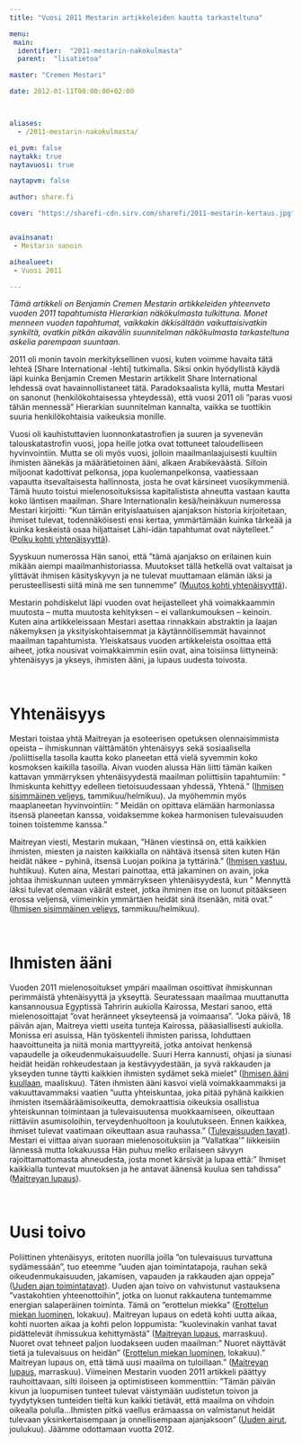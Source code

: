 ```yaml
---
title: "Vuosi 2011 Mestarin artikkeleiden kautta tarkasteltuna"

menu:
 main:
  identifier:  "2011-mestarin-nakokulmasta"
  parent:  "lisatietoa"

master: "Cremen Mestari"

date: 2012-01-11T00:00:00+02:00



aliases:
  - /2011-mestarin-nakokulmasta/

ei_pvm: false
naytakk: true
naytavuosi: true

naytapvm: false

author: share.fi

cover: "https://sharefi-cdn.sirv.com/sharefi/2011-mestarin-kertaus.jpg"


avainsanat:
 - Mestarin sanoin

aihealueet:
 - Vuosi 2011

---
```

<p><em>Tämä artikkeli on Benjamin Cremen Mestarin artikkeleiden yhteenveto vuoden 2011 tapahtumista Hierarkian näkökulmasta tulkittuna. Monet menneen vuoden tapahtumat, vaikkakin äkkisältään vaikuttaisivatkin synkiltä, ovatkin pitkän aikavälin suunnitelman näkökulmasta tarkasteltuna askelia parempaan suuntaan.</em></p>
<p>2011 oli monin tavoin merkityksellinen vuosi, kuten voimme havaita tätä lehteä [Share International -lehti] tutkimalla. Siksi onkin hyödyllistä käydä läpi kuinka Benjamin Cremen Mestarin artikkelit Share International lehdessä ovat havainnollistaneet tätä. Paradoksaalista kyllä, mutta Mestari on sanonut (henkilökohtaisessa yhteydessä), että vuosi 2011 oli ”paras vuosi tähän mennessä” Hierarkian suunnitelman kannalta, vaikka se tuottikin suuria henkilökohtaisia vaikeuksia monille.</p>
<p>Vuosi oli kauhistuttavien luonnonkatastrofien ja suuren ja syvenevän talouskatastrofin vuosi, jopa heille jotka ovat tottuneet taloudelliseen hyvinvointiin. Mutta se oli myös vuosi, jolloin maailmanlaajuisesti kuultiin ihmisten äänekäs ja määrätietoinen ääni, alkaen Arabikeväästä. Silloin miljoonat kadottivat pelkonsa, jopa kuolemanpelkonsa, vaatiessaan vapautta itsevaltaisesta hallinnosta, josta he ovat kärsineet vuosikymmeniä. Tämä huuto toistui mielenosoituksissa kapitalistista ahneutta vastaan kautta koko läntisen maailman. Share Internationalin kesä/heinäkuun numerossa Mestari kirjoitti: ”Kun tämän erityislaatuisen ajanjakson historia kirjoitetaan, ihmiset tulevat, todennäköisesti ensi kertaa, ymmärtämään kuinka tärkeää ja kuinka keskeistä osaa hiljattaiset Lähi-idän tapahtumat ovat näytelleet.” (<a title="Mestarin sanoin 7–8/2011: Polku kohti yhtenäisyyttä" href="//www.share.fi/mestarin-sanoin-7%e2%80%9382011-polku-kohti-yhtenaisyytta">Polku kohti yhtenäisyyttä</a>).</p>
<p>Syyskuun numerossa Hän sanoi, että ”tämä ajanjakso on erilainen kuin mikään aiempi maailmanhistoriassa. Muutokset tällä hetkellä ovat valtaisat ja ylittävät ihmisen käsityskyvyn ja ne tulevat muuttamaan elämän iäksi ja perusteellisesti siitä minä me sen tunnemme” (<a title="Mestarin sanoin 9/2011: Muutos kohti yhtenäisyyttä" href="//www.share.fi/mestarin-sanoin-92011-muutos-kohti-yhtenaisyytta">Muutos kohti yhtenäisyyttä</a>).</p>
<p>Mestarin pohdiskelut läpi vuoden ovat heijastelleet yhä voimakkaammin muutosta – mutta muutosta kehityksen – ei vallankumouksen – keinoin. Kuten aina artikkeleissaan Mestari asettaa rinnakkain abstraktin ja laajan näkemyksen ja yksityiskohtaisemmat ja käytännöllisemmät havainnot maailman tapahtumista. Yleiskatsaus vuoden artikkeleista osoittaa että aiheet, jotka nousivat voimakkaimmin esiin ovat, aina toisiinsa liittyneinä: yhtenäisyys ja ykseys, ihmisten ääni, ja lupaus uudesta toivosta.</p>
<p>&nbsp;</p>
<h1>Yhtenäisyys</h1>
<p>Mestari toistaa yhtä Maitreyan ja esoteerisen opetuksen olennaisimmista opeista – ihmiskunnan välttämätön yhtenäisyys sekä sosiaalisella /poliittisella tasolla kautta koko planeetan että vielä syvemmin koko kosmoksen kaikilla tasoilla. Aivan vuoden alussa Hän liitti tämän kaiken kattavan ymmärryksen yhtenäisyydestä maailman poliittisiin tapahtumiin: ” Ihmiskunta kehittyy edelleen tietoisuudessaan yhdessä, Yhtenä.” (<a title="Ihmisen sisimmäinen veljeys, Mestarin sanoin 1-2/2011" href="//www.share.fi/ihmisen-sisimmainen-veljeys-mestarin-sanoin-1-22011">Ihmisen sisimmäinen veljeys</a>, tammikuu/helmikuu). Ja myöhemmin myös maaplaneetan hyvinvointiin: ” Meidän on opittava elämään harmoniassa itsensä planeetan kanssa, voidaksemme kokea harmonisen tulevaisuuden toinen toistemme kanssa.”</p>
<p>Maitreyan viesti, Mestarin mukaan, ”Hänen viestinsä on, että kaikkien ihmisten, miesten ja naisten kaikkialla on nähtävä itsensä siten kuten Hän heidät näkee – pyhinä, itsensä Luojan poikina ja tyttärinä.” (<a title="Ihmisen vastuu, Mestarin sanoin 4/2011" href="//www.share.fi/ihmisen-vastuu">Ihmisen vastuu</a>, huhtikuu). Kuten aina, Mestari painottaa, että jakaminen on avain, joka johtaa ihmiskunnan uuteen ymmärrykseen yhtenäisyydestä, kun ” Mennyttä iäksi tulevat olemaan väärät esteet, jotka ihminen itse on luonut pitääkseen erossa veljensä, viimeinkin ymmärtäen heidät sinä itsenään, mitä ovat.” (<a title="Ihmisen sisimmäinen veljeys, Mestarin sanoin 1-2/2011" href="//www.share.fi/ihmisen-sisimmainen-veljeys-mestarin-sanoin-1-22011">Ihmisen sisimmäinen veljeys</a>, tammikuu/helmikuu).</p>
<p>&nbsp;</p>
<h1>Ihmisten ääni</h1>
<p>Vuoden 2011 mielenosoitukset ympäri maailman osoittivat ihmiskunnan perimmäistä yhtenäisyyttä ja ykseyttä. Seuratessaan maailmaa muuttanutta kansannousua Egyptissä Tahririn aukiolla Kairossa, Mestari sanoo, että mielenosoittajat ”ovat heränneet ykseyteensä ja voimaansa”. ”Joka päivä, 18 päivän ajan, Maitreya vietti useita tunteja Kairossa, pääasiallisesti aukiolla. Monissa eri asuissa, Hän työskenteli ihmisten parissa, lohduttaen haavoittuneita ja niitä monia marttyyreitä, jotka antoivat henkensä vapaudelle ja oikeudenmukaisuudelle. Suuri Herra kannusti, ohjasi ja siunasi heidät heidän rohkeudestaan ja kestävyydestään, ja syvä rakkauden ja ykseyden tunne täytti kaikkien ihmisten sydämet sekä mielet” (<a title="Ihmisen ääni kuullaan, Mestarin sanoin 3/2011" href="//www.share.fi/ihmisen-aani-kuullaan-mestarin-sanoin-3-2011">Ihmisen ääni kuullaan</a>, maaliskuu). Täten ihmisten ääni kasvoi vielä voimakkaammaksi ja vakuuttavammaksi vaatien ”uutta yhteiskuntaa, joka pitää pyhänä kaikkien ihmisten itsemääräämisoikeutta, demokraattisia oikeuksia osallistua yhteiskunnan toimintaan ja tulevaisuutensa muokkaamiseen, oikeuttaan riittäviin asumisoloihin, terveydenhuoltoon ja koulutukseen. Ennen kaikkea, ihmiset tulevat vaatimaan oikeuttaan asua rauhassa.” (<a title="Mestarin sanoin 6/2011: Tulevaisuuden tavat" href="//www.share.fi/mestarin-sanoin-62011-polku-kohti-yhtenaisyytta">Tulevaisuuden tavat</a>). Mestari ei viittaa aivan suoraan mielenosoituksiin ja ”Vallatkaa'” liikkeisiin lännessä mutta lokakuussa Hän puhuu melko erilaiseen sävyyn rajoittamattomasta ahneudesta, josta monet kärsivät ja lupaa että:” Ihmiset kaikkialla tuntevat muutoksen ja he antavat äänensä kuulua sen tahdissa” (<a title="Mestarin sanoin 11/2011: Maitreyan lupaus" href="//www.share.fi/mestarin-sanoin-112011-maitreyan-lupaus">Maitreyan lupaus</a>).</p>
<p>&nbsp;</p>
<h1>Uusi toivo</h1>
<p>Poliittinen yhtenäisyys, eritoten nuorilla joilla ”on tulevaisuus turvattuna sydämessään”, tuo eteemme ”uuden ajan toimintatapoja, rauhan sekä oikeudenmukaisuuden, jakamisen, vapauden ja rakkauden ajan oppeja” (<a title="Mestarin sanoin 5/2011: Uuden Ajan toimintatavat" href="//www.share.fi/mestarin-sanoin-52011-uuden-ajan-toimintatavat">Uuden ajan toimintatavat</a>). Uuden ajan toivo on vahvistunut vastauksena ”vastakohtien yhteenottoihin”, jotka on luonut rakkautena tuntemamme energian salaperäinen toiminta. Tämä on ”erottelun miekka” (<a title="Mestarin sanoin 10/2011: Erottelun miekan luominen" href="//www.share.fi/mestarin-sanoin-102011-erottelun-miekan-luominen">Erottelun miekan luominen</a>, lokakuu). Maitreyan lupaus on edetä kohti uutta aikaa, kohti nuorten aikaa ja kohti pelon loppumista: ”kuolevinakin vanhat tavat pidättelevät ihmissukua kehittymästä” (<a title="Mestarin sanoin 11/2011: Maitreyan lupaus" href="//www.share.fi/mestarin-sanoin-112011-maitreyan-lupaus">Maitreyan lupaus</a>, marraskuu). Nuoret ovat tehneet paljon luodakseen uuden maailman:” Nuoret näyttävät tietä ja tulevaisuus on heidän” (<a title="Mestarin sanoin 10/2011: Erottelun miekan luominen" href="//www.share.fi/mestarin-sanoin-102011-erottelun-miekan-luominen">Erottelun miekan luominen</a>, lokakuu).” Maitreyan lupaus on, että tämä uusi maailma on tuloillaan.” (<a title="Mestarin sanoin 11/2011: Maitreyan lupaus" href="//www.share.fi/mestarin-sanoin-112011-maitreyan-lupaus">Maitreyan lupaus</a>, marraskuu). Viimeinen Mestarin vuoden 2011 artikkeli päättyy rauhoittavaan, silti iloiseen ja optimistiseen kommenttiin: ”Tämän päivän kivun ja luopumisen tunteet tulevat väistymään uudistetun toivon ja tyydytyksen tunteiden tieltä kun kaikki tietävät, että maailma on vihdoin oikealla polulla…Ihmisten pitkä vaellus erämaassa on valmistanut heidät tulevaan yksinkertaisempaan ja onnellisempaan ajanjaksoon” (<a title="Mestarin sanoin 12/2011: Uuden airut" href="//www.share.fi/mestarin-sanoin-122011-uuden-airut">Uuden airut</a>, joulukuu). Jäämme odottamaan vuotta 2012.</p>
